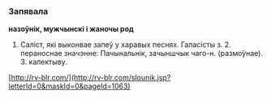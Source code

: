 ### Запявала
**назоўнік, мужчынскі і жаночы род**

1. Саліст, які выконвае запеў у харавых песнях. Галасісты з. 2. пераноснае значэнне: Пачынальнік, зачыншчык чаго-н. (размоўнае). З. калектыву.

<a rel="author">[http://rv-blr.com/](http://rv-blr.com/slounik.jsp?letterId=0&maskId=0&pageId=1063)</a>
